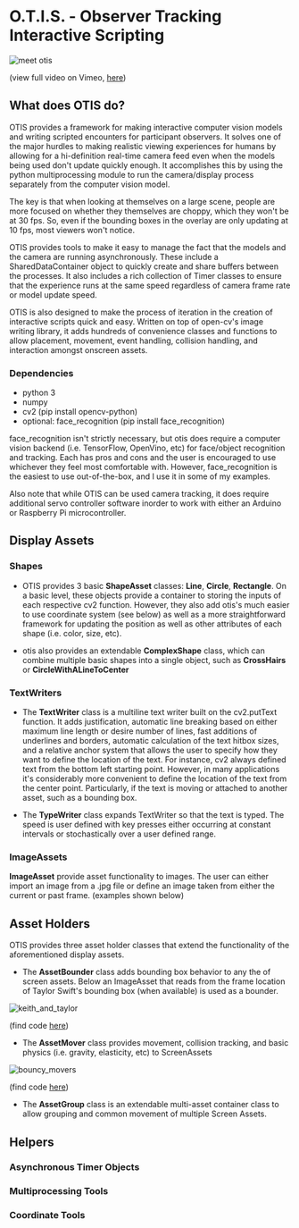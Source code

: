 # O.T.I.S. - Observer Tracking Interactive Scripting

  ![meet otis](./readme_gifs/github_otis_one.gif)


(view full video on Vimeo, [here](https://vimeo.com/786671400))

## What does OTIS do?

OTIS provides a framework for making interactive computer vision models and writing scripted encounters for participant 
observers. It solves one of the major hurdles to making realistic viewing experiences for humans by allowing for a 
hi-definition real-time camera feed even when the models being used don't update quickly enough. It accomplishes this by 
using the python multiprocessing module to run the camera/display process separately from the computer vision model.

The key is that when looking at themselves on a large scene, people are more focused on whether they themselves are 
choppy, which they won't be at 30 fps. So, even if the bounding boxes in the overlay are only updating at 10 fps, most 
viewers won't notice.

OTIS provides tools to make it easy to manage the fact that the models and the camera are running asynchronously. 
These include a SharedDataContainer object to quickly create and share buffers between the processes. It also includes a 
rich collection of Timer classes to ensure that the experience runs at the same speed regardless of camera frame rate or 
model update speed.

OTIS is also designed to make the process of iteration in the creation of interactive scripts quick and easy. Written on 
top of open-cv's image writing library, it adds hundreds of convenience classes and functions to allow placement, movement, 
event handling, collision handling, and interaction amongst onscreen assets.

### Dependencies
- python 3
- numpy
- cv2 (pip install opencv-python)
- optional: face_recognition (pip install face_recognition)

face_recognition isn't strictly necessary, but otis does require a computer vision backend (i.e. TensorFlow, 
OpenVino, etc) for face/object recognition and tracking. Each has pros and cons and the user is encouraged to use whichever 
they feel most comfortable with. However, face_recognition is the easiest to use out-of-the-box, and I use it in some of my examples. 

Also note that while OTIS can be used camera tracking, it does require additional servo controller software inorder to work 
with either an Arduino or Raspberry Pi microcontroller. 

## Display Assets
### Shapes
 
- OTIS provides 3 basic **ShapeAsset** classes: **Line**, **Circle**, **Rectangle**. On a basic level, these objects provide
a container to storing the inputs of each respective cv2 function. However, they
also add otis's much easier to use coordinate system (see below) as well as a more straightforward framework for updating 
the position as well as other attributes of each shape (i.e. color, size, etc).

- otis also provides an extendable **ComplexShape** class, which can combine multiple basic shapes into a single object, 
such as **CrossHairs** or **CircleWithALineToCenter**

### TextWriters

- The **TextWriter** class is a multiline text writer built on the cv2.putText function. It adds justification, automatic line breaking 
based on either maximum line length or desire number of lines, fast additions of underlines and borders, automatic calculation 
of the text hitbox sizes, and a relative anchor system that 
allows the user to specify how they want to define the location of the text. For instance, cv2 always defined text from the 
bottom left starting point. However, in many applications it's considerably more convenient to define the location of the text
from the center point. Particularly, if the text is moving or attached to another asset, such as a bounding box. 

- The **TypeWriter** class expands TextWriter so that the text is typed. The speed is user defined with key presses either 
occurring at constant intervals or stochastically over a user defined range. 

### ImageAssets

**ImageAsset** provide asset functionality to images. The user can either import an image from a .jpg file or define 
an image taken from either the current or past frame. (examples shown below)

## Asset Holders

OTIS provides three asset holder classes that extend the functionality of the aforementioned display assets.

- The **AssetBounder** class adds bounding box behavior to any the of screen assets. Below an ImageAsset that reads from
the frame location of Taylor Swift's bounding box (when available) is used as a bounder.

![keith_and_taylor](./readme_gifs/keith_taylor.gif)

(find code [here](https://github.com/econokeith/otis/blob/master/examples/taylor_and_me.py))

- The **AssetMover** class provides movement, collision tracking, and basic physics (i.e. gravity, elasticity, etc) to 
ScreenAssets

![bouncy_movers](./readme_gifs/bouncy_movers.gif)

(find code [here](https://github.com/econokeith/otis/blob/master/examples/bouncy_movers.py))

- The **AssetGroup** class is an extendable multi-asset container class to allow grouping and common movement of multiple Screen Assets.

## Helpers

### Asynchronous Timer Objects
### Multiprocessing Tools
### Coordinate Tools
